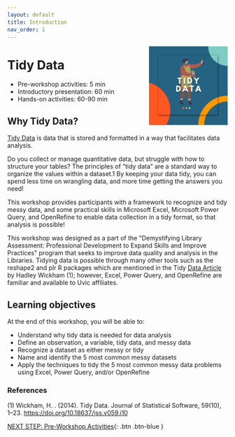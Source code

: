 ```yaml
---
layout: default
title: Introduction 
nav_order: 1
---
```

<img src="images/tidy-data-logo.png" style="float:right;width:180px;" alt="Tidy Data Workshop Logo">

# Tidy Data

- Pre-workshop activities: 5 min 
- Introductory presentation: 60 min
- Hands-on activities: 60-90 min

## Why Tidy Data?

[Tidy Data](https://www.jstatsoft.org/article/view/v059i10) is data that is stored and formatted in a way that facilitates data analysis.

Do you collect or manage quantitative data, but struggle with how to structure your tables? The principles of “tidy data” are a standard way to organize the values within a dataset.1 By keeping your data tidy, you can spend less time on wrangling data, and more time getting the answers you need! 

This workshop provides participants with a framework to recognize and tidy messy data, and some practical skills in Microsoft Excel, Microsoft Power Query, and OpenRefine to enable data collection in a tidy format, so that analysis is possible! 

This workshop was designed as a part of the "Demystifying Library Assessment: Professional Development to Expand Skills and Improve Practices" program that seeks to improve data quality and analysis in the Libraries. Tidying data is possible through many other tools such as the reshape2 and plr R packages which are mentioned in the Tidy [Data Article](https://www.jstatsoft.org/article/view/v059i10) by Hadley Wickham (1); however, Excel, Power Query, and OpenRefine are familiar and available to Uvic affiliates.    


## Learning objectives

At the end of this workshop, you will be able to:

- Understand why tidy data is needed for data analysis 
- Define an observation, a variable, tidy data, and messy data 
- Recognize a dataset as either messy or tidy 
- Name and identify the 5 most common messy datasets 
- Apply the techniques to tidy the 5 most common messy data problems using Excel, Power Query, and/or OpenRefine 

### References
(1) Wickham, H. . (2014). Tidy Data. Journal of Statistical Software, 59(10), 1–23. https://doi.org/10.18637/jss.v059.i10
 
[NEXT STEP: Pre-Workshop Activities](pre-workshop.html){: .btn .btn-blue }
